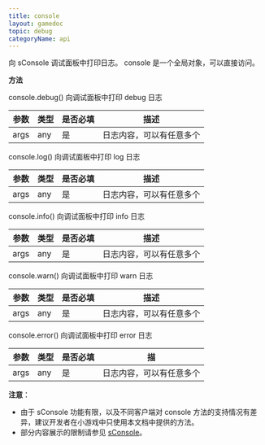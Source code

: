 ```yaml
---
title: console
layout: gamedoc
topic: debug
categoryName: api
---
```


向 sConsole 调试面板中打印日志。
console 是一个全局对象，可以直接访问。

**方法**

console.debug()
向调试面板中打印 debug 日志

|参数|类型|是否必填|描述|
|-|-|-|-|
| args | any |是|日志内容，可以有任意多个|

console.log()
向调试面板中打印 log 日志

|参数|类型|是否必填|描述|
|-|-|-|-|
| args | any |是|日志内容，可以有任意多个|

console.info()
向调试面板中打印 info 日志

|参数|类型|是否必填|描述|
|-|-|-|-|
| args | any |是|日志内容，可以有任意多个|

console.warn()
向调试面板中打印 warn 日志

|参数|类型|是否必填|描述|
|-|-|-|-|
| args | any |是|日志内容，可以有任意多个|

console.error()
向调试面板中打印 error 日志

|参数|类型|是否必填|描
|-|-|-|-|
| args | any |是|日志内容，可以有任意多个|


**注意**：
* 由于 sConsole 功能有限，以及不同客户端对 console 方法的支持情况有差异，建议开发者在小游戏中只使用本文档中提供的方法。
* 部分内容展示的限制请参见 [sConsole](/game/tutorials/devtools/smartappdebug/#sConsole)。

